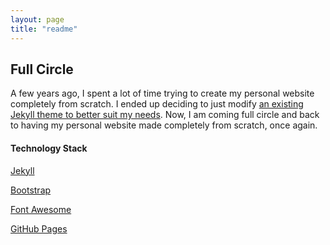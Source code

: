 ```yaml
---
layout: page
title: "readme"
---
```


## Full Circle

A few years ago, I spent a lot of time trying to create my personal website completely from scratch. I ended up deciding to just modify [an existing Jekyll theme to better suit my needs](https://github.com/LeNPaul/full-circle/releases/tag/v1.0.0). Now, I am coming full circle and back to having my personal website made completely from scratch, once again.

#### Technology Stack

[Jekyll](https://jekyllrb.com/)

[Bootstrap](https://getbootstrap.com/)

[Font Awesome](https://fontawesome.com/)

[GitHub Pages](https://pages.github.com/)
